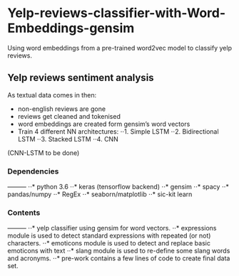 # Yelp-reviews-classifier-with-Word-Embeddings-gensim
Using word embeddings from a pre-trained word2vec model to classify yelp reviews.


## Yelp reviews sentiment analysis 


As textual data comes in then:
- non-english reviews are gone
- reviews get cleaned and tokenised
- word embeddings are created form gensim’s word vectors
- Train 4 different NN architectures: 
⋅⋅1. Simple LSTM 
⋅⋅2. Bidirectional LSTM
⋅⋅3. Stacked LSTM
⋅⋅4. CNN

(CNN-LSTM to be done)


### Dependencies
———
⋅⋅* python 3.6
⋅⋅* keras (tensorflow backend)
⋅⋅* gensim
⋅⋅* spacy
⋅⋅* pandas/numpy
⋅⋅* RegEx
⋅⋅* seaborn/matplotlib
⋅⋅* sic-kit learn

### Contents
———
⋅⋅* yelp classifier using gensim for word vectors.
⋅⋅* expressions module is used to detect standard expressions with repeated (or not) characters.
⋅⋅* emoticons module is used to detect and replace basic emoticons with text
⋅⋅* slang module is used to re-define some slang words and acronyms.
⋅⋅* pre-work contains a few lines of code to create final data set.


